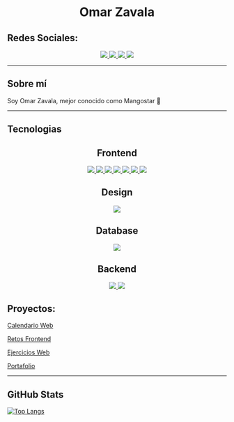 <h1 align="center"> Omar Zavala </h1>

## Redes Sociales:

<div align="center">
    <a href="https://www.linkedin.com/in/omar-zavala-ugarte/">
        <img src="https://img.shields.io/badge/LinkedIn-0077B5?style=for-the-badge&logo=linkedin&logoColor=white">
    </a>
    <a href="https://www.instagram.com/omar.zavala0/">
        <img src="https://img.shields.io/badge/Instagram-E4405F?style=for-the-badge&logo=instagram&logoColor=white">
    </a>
    <a href="mailto:influencia.x.94@gmail.com">
        <img src="https://img.shields.io/badge/Gmail-D14836?style=for-the-badge&logo=gmail&logoColor=white">
    </a>
    <a href="https://omar-zavala.xyz/">
        <img src="https://img.shields.io/badge/website-000000?style=for-the-badge&logo=About.me&logoColor=white">
    </a>
</div>

---

## Sobre mí

Soy Omar Zavala, mejor conocido como Mangostar 🥭

---

## Tecnologias
<div align="center">
    <h2>Frontend</h2>
    <a href="https://developer.mozilla.org/es/docs/Learn/Getting_started_with_the_web/HTML_basics">
        <img src="https://img.shields.io/badge/HTML5-E34F26?style=for-the-badge&logo=html5&logoColor=white">
    </a>
    <a href="https://developer.mozilla.org/es/docs/Web/CSS">
        <img src="https://img.shields.io/badge/CSS3-1572B6?style=for-the-badge&logo=css3&logoColor=white">
    </a>
    <a href="https://sass-lang.com/">
        <img src="https://img.shields.io/badge/Sass-CC6699?style=for-the-badge&logo=sass&logoColor=white">
    </a>
    <a href="https://developer.mozilla.org/es/docs/Web/JavaScript">
        <img src="https://img.shields.io/badge/JavaScript-F7DF1E?style=for-the-badge&logo=javascript&logoColor=black">
    </a>
    <a href="https://es.reactjs.org/">
        <img src="https://img.shields.io/badge/React-20232A?style=for-the-badge&logo=react&logoColor=61DAFB">
    </a>
    <a href="https://reactrouter.com/">
        <img src="https://img.shields.io/badge/React_Router-CA4245?style=for-the-badge&logo=react-router&logoColor=white">
    </a>
    <a href="https://tailwindcss.com/">
        <img src="https://img.shields.io/badge/Tailwind_CSS-38B2AC?style=for-the-badge&logo=tailwind-css&logoColor=white">
    </a>
    <h2>Design</h2>
    <a href="https://www.figma.com/">
        <img src="https://img.shields.io/badge/Figma-F24E1E?style=for-the-badge&logo=figma&logoColor=white">
    </a>
    <h2>Database</h2>
    <a href="https://www.mysql.com/">
        <img src="https://img.shields.io/badge/MySQL-00000F?style=for-the-badge&logo=mysql&logoColor=white">
    </a>
    <h2>Backend</h2>
    <a href="https://nodejs.dev/">
        <img src="https://img.shields.io/badge/Node.js-43853D?style=for-the-badge&logo=node.js&logoColor=white">
    </a>
    <a href="https://expressjs.com/">
        <img src="https://img.shields.io/badge/Express.js-404D59?style=for-the-badge">
    </a>
</div>

## Proyectos:

[Calendario Web](https://mangostar1.github.io/Calendar/)

[Retos Frontend](https://mangostar1.github.io/Retos_Frontend/)

[Ejercicios Web](https://ejercicios-web.netlify.app/)

[Portafolio](https://omar-zavala.xyz/)

---

## GitHub Stats

[![Top Langs](https://github-readme-stats.vercel.app/api/top-langs/?username=Mangostar1&layout=compact)](https://github.com/anuraghazra/github-readme-stats)